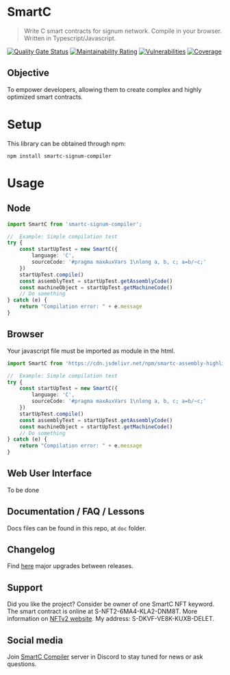 # SmartC
> Write C smart contracts for signum network. Compile in your browser. Written in Typescript/Javascript.

[![Quality Gate Status](https://sonarcloud.io/api/project_badges/measure?project=deleterium_SmartC&metric=alert_status)](https://sonarcloud.io/dashboard?id=deleterium_SmartC)
[![Maintainability Rating](https://sonarcloud.io/api/project_badges/measure?project=deleterium_SmartC&metric=sqale_rating)](https://sonarcloud.io/dashboard?id=deleterium_SmartC)
[![Vulnerabilities](https://sonarcloud.io/api/project_badges/measure?project=deleterium_SmartC&metric=vulnerabilities)](https://sonarcloud.io/dashboard?id=deleterium_SmartC)
[![Coverage](https://sonarcloud.io/api/project_badges/measure?project=deleterium_SmartC&metric=coverage)](https://sonarcloud.io/dashboard?id=deleterium_SmartC)

## Objective
To empower developers, allowing them to create complex and highly optimized smart contracts.

# Setup
This library can be obtained through npm:
```
npm install smartc-signum-compiler
```

# Usage
## Node
```ts
import SmartC from 'smartc-signum-compiler';

//  Example: Simple compilation test
try {
    const startUpTest = new SmartC({
        language: 'C',
        sourceCode: '#pragma maxAuxVars 1\nlong a, b, c; a=b/~c;'
    })
    startUpTest.compile()
    const assemblyText = startUpTest.getAssemblyCode()
    const machineObject = startUpTest.getMachineCode()
    // Do something
} catch (e) {
    return "Compilation error: " + e.message
}
```

## Browser
Your javascript file must be imported as module in the html.
```ts
import SmartC from 'https://cdn.jsdelivr.net/npm/smartc-assembly-highlight@1.0.0/dist/smartc.min.js';

//  Example: Simple compilation test
try {
    const startUpTest = new SmartC({
        language: 'C',
        sourceCode: '#pragma maxAuxVars 1\nlong a, b, c; a=b/~c;'
    })
    startUpTest.compile()
    const assemblyText = startUpTest.getAssemblyCode()
    const machineObject = startUpTest.getMachineCode()
    // Do something
} catch (e) {
    return "Compilation error: " + e.message
}
```

## Web User Interface
To be done

## Documentation / FAQ / Lessons
Docs files can be found in this repo, at `doc` folder.

## Changelog
Find [here](https://deleterium.github.io/SmartC/CHANGELOG) major upgrades between releases.

## Support
Did you like the project? Consider be owner of one SmartC NFT keyword. The smart contract is online at S-NFT2-6MA4-KLA2-DNM8T. More information on  [NFTv2 website](https://deleterium.info/NFTv2/). My address: S-DKVF-VE8K-KUXB-DELET.

## Social media
Join [SmartC Compiler](https://discord.gg/pQHnBRYE5c) server in Discord to stay tuned for news or ask questions.

